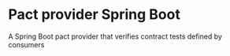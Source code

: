 # Pact provider Spring Boot
A Spring Boot pact provider that verifies contract tests defined by consumers
